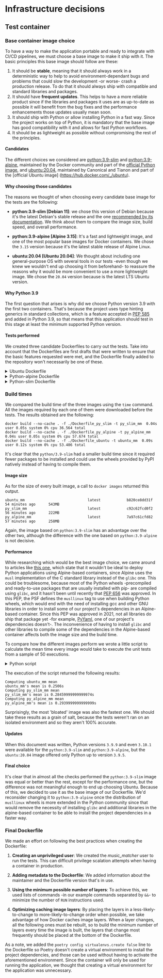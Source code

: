 # Infrastructure decisions
## Test container
### Base container image choice
To have a way to make the application portable and ready to integrate with CI/CD pipelines, we must choose a base image to make it ship with it. The basic principles this base image should follow are these:  

1. It should be **stable**, meaning that it should always work in a deterministic way to help to avoid environment-dependant bugs and problems that could slow the development -or worse- crash a production release. To do that it should always ship with compatible and standard libraries and packages.
2. It should have **frequent updates**. This helps to have a more reliable product since if the libraries and packages it uses are as up-to-date as possible it will benefit from the bug fixes and the performance enhancements those updates usually mean soon.
3. It should ship with Python or allow installing Python in a fast way. Since the project works on top of Python, it is mandatory that the base image has good compatibility with it and allows for fast Python workflows.
4. It should be as lightweight as possible without compromising the rest of the principles.

#### Candidates
The different choices we considered are [python:3.9-slim](https://github.com/docker-library/python/blob/3d43bcf8ddd26ae85fd6a63a7e1d502b445c9cce/3.9/bullseye/slim/Dockerfile) and [python:3.9-alpine](https://github.com/docker-library/python/blob/b739aec8401a072f43ed5f5eec806e8cc1d1b106/3.9/alpine3.15/Dockerfile), maintained by the Docker community and part of the [official Python image](https://hub.docker.com/_/python), and [ubuntu:20.04](https://github.com/tianon/docker-brew-ubuntu-core/blob/bf61e139e84e04f9d87fff5dc588a3f0398da627/focal/Dockerfile), maintained by Canonical and Tianon and part of the [official Ubuntu image] (https://hub.docker.com/_/ubuntu).

#### Why choosing those candidates
The reasons we thought of when choosing every candidate base image for the tests are the following:  

- **python:3.9-slim [Debian 11]**: we chose this version of Debian because it's the latest Debian's stable release and the one [recommended by its documentation](https://www.debian.org/releases/).
We think about them to compare the image size, build speed, and overall performance.  

- **python:3.9-alpine [Alpine 3.15]**: It's a fast and lightweight image, and one of the most popular base images for Docker containers. We chose the `3.15` version because it's the latest stable release of Alpine Linux.  

- **ubuntu:20.04 [Ubuntu 20.04]**: We thought about including one general-purpose OS with several tools in our tests -even though we knew we wouldn't end up choosing it from beforehand- to reassure the reasons why it would be more convenient to use a more lightweight image. We chose the `20.04` version because is the latest LTS Ubuntu version.  

#### Why Python 3.9
The first question that arises is why did we choose Python version 3.9 with the first two containers. That's because the project uses type hinting generics in standard collections, which is a feature accepted in [PEP 585](https://www.python.org/dev/peps/pep-0585/) and added in Python 3.9, so that means that this application should test in this stage at least the minimum supported Python version.

#### Tests performed
We created three candidate Dockerfiles to carry out the tests. Take into account that the Dockerfiles are first drafts that were written to ensure that the basic features requested were met, and the Dockerfile finally added to the repository won't necessarily be one of these.

<details><summary>Ubuntu Dockerfile</summary>

	FROM ubuntu:20.04

	LABEL maintainer="noise-kngdm <nyrsleep@protonmail.com>" version="1.0.0" 

	ENV DEBIAN_FRONTEND=noninteractive
	RUN groupadd -g 1000 -r music_matcher && useradd -u 1000 -r -g music_matcher music_matcher && \
		apt update && apt install -y python3.9 python3-pip curl python3.9-venv  && \
		mkdir -p /home/music_matcher/.local /app && chown -R music_matcher:music_matcher /home/music_matcher /app && \
		ln -sf /usr/bin/python3.9 /usr/bin/python3

	USER music_matcher

	COPY pyproject.toml poetry.lock tasks.py /app/

	WORKDIR /app/test

	ENV PATH=$PATH:/home/music_matcher/.local/bin

	RUN curl -sSL https://raw.githubusercontent.com/python-poetry/poetry/master/install-poetry.py | python3 - && \
		poetry config virtualenvs.create false && \
		poetry install

	ENTRYPOINT ["inv", "test"]

</details>

<details><summary>Python-alpine Dockerfile</summary>

	FROM python:3.9-alpine

	LABEL maintainer="noise-kngdm <nyrsleep@protonmail.com>" version="1.0.0" 

	RUN apk update && apk add curl gcc libc-dev libffi-dev bash && \
		addgroup -S -g 1000 music_matcher && \
		adduser -S music_matcher -G music_matcher -u 1000 && \
		mkdir -p /home/music_matcher/.local /app && \
		chown -R music_matcher:music_matcher /home/music_matcher /app

	USER music_matcher

	COPY pyproject.toml poetry.lock tasks.py /app/

	WORKDIR /app/test

	ENV PATH=$PATH:/home/music_matcher/.local/bin

	RUN curl -sSL https://raw.githubusercontent.com/python-poetry/poetry/master/install-poetry.py | python - && \
		poetry config virtualenvs.create false && \
		poetry install

	ENTRYPOINT ["inv", "test"]

</details>

<details><summary>Python-slim Dockerfile</summary>

	FROM python:3.9-slim

	LABEL maintainer="noise-kngdm <nyrsleep@protonmail.com>" version="1.0.0" 

	RUN groupadd -g 1000 -r music_matcher && useradd -u 1000 -r -g music_matcher music_matcher && \
		mkdir -p /home/music_matcher/.local /app && chown -R music_matcher:music_matcher /home/music_matcher /app && \
		apt update && apt install -y curl


	USER music_matcher

	COPY pyproject.toml poetry.lock tasks.py /app/

	WORKDIR /app/test

	ENV PATH=$PATH:/home/music_matcher/.local/bin

	RUN curl -sSL https://raw.githubusercontent.com/python-poetry/poetry/master/install-poetry.py | python3 - && \
		poetry config virtualenvs.create false && \
		poetry install

	ENTRYPOINT ["inv", "test"]
</details>

### Build times
We compared the build time of the three images using the `time` command. All the images required by each one of them were downloaded before the tests. The results obtained are the following:
```
docker build --no-cache . -f ./Dockerfile_py_slim -t py_slim_mm  0.04s user 0.05s system 0% cpu 36.564 total
docker build --no-cache . -f ./Dockerfile_py_alpine -t py_alpine_mm  0.04s user 0.05s system 0% cpu 57.674 total
docker build --no-cache . -f ./Dockerfile_ubuntu -t ubuntu_mm  0.09s user 0.12s system 0% cpu 53.406 total
```

It's clear that the `python/3.9-slim` had a smaller build time since it required fewer packages to be installed and could use the wheels provided by PyPI natively instead of having to compile them.

#### Image size
As for the size of every built image, a call to `docker images` returned this output.

```
ubuntu_mm                             latest            b820ce8dd31f   54 minutes ago      543MB
py_slim_mm                            latest            c92c62fcd0f2   56 minutes ago      222MB
py_alpine_mm                          latest            7a97c61cfd82   57 minutes ago      258MB
```

Again, the image based on `python:3.9-slim` has an advantage over the other two, although the difference with the one based on `python:3.9-alpine` is not decisive.

#### Performance
While researching which would be the best image choice, we came around to articles like [this one](https://pythonspeed.com/articles/base-image-python-docker-images/), which state that it wouldn't be ideal to deploy Python applications using Alpine-based containers, since Alpine uses the `musl` implementation of the C standard library instead of the `glibc` one. This could be troublesome, because most of the Python wheels -precompiled and ready-to-use packages that are usually installed with pip- are compiled using `glibc`, and it hasn't been until recently that [PEP 656](https://www.python.org/dev/peps/pep-0656/) was approved. In this PEP, the PSF defines the `musllinux` tag to use when building Python wheels, which would end with the need of installing gcc and other GNU libraries in order to install some of our project's dependencies in an Alpine-based container. Since this PEP was approved in 2021, not all libraries do ship that package yet -for example, [PyYaml](https://pypi.org/project/PyYAML/#files), one of our project's dependencies doesn't-. The inconvenience of having to install `glibc` and other libraries to compile some of the dependencies in the Alpine-based container affects both the image size and the build time.  

To compare how the different images perform we wrote a little script to calculate the mean time every image would take to execute the unit tests from a sample of 50 executions.

<details><summary>Python script</summary>

	import docker
	import os
	import re

	client = docker.from_env()
	regex_seconds = re.compile(r'\d+\.\d{2}s')

	def get_mean(image: str):
		values = []
		for _ in range(50):
			values.append(run_tests(image))
		return sum(values)/len(values)

	def run_tests(image: str):
		container = client.containers.run(image, tty=True, volumes = [f'{os.getcwd()}:/app/test'], detach=True)
		container.wait()
		output = container.logs(stderr=False, tail= 1).decode().replace('=','')
		time = regex_seconds.search(output).group()[:-1]
		return float(time)

	images = ['ubuntu_mm', 'py_slim_mm', 'py_alpine_mm']

	for image in images:
		print(f'Computing {image} mean')
		print(f'{image}\'s mean is {get_mean(image)}s')

</details>

The execution of the script returned the following results:
```
Computing ubuntu_mm mean
ubuntu_mm's mean is 0.2506s
Computing py_slim_mm mean
py_slim_mm's mean is 0.28459999999999974s
Computing py_alpine_mm mean
py_alpine_mm's mean is 0.2939999999999999s
```

Surprisingly, the most 'bloated' image was also the fastest one. We should take these results as a grain of salt, because the tests weren't ran on an isolated environment and so they aren't 100% accurate.

#### Updates
When this document was written, Python versions `3.9.9` and even `3.10.1` were available for the `python:3.9-slim` and `python:3.9-alpine`, but the `ubuntu:20.04` image offered only Python up to version `3.9.5`.

#### Final choice
It's clear that in almost all the checks performed the `python:3.9-slim` image was equal or better than the rest, except for the performance one, but the difference was not meaningful enough to end up choosing Ubuntu. Because of this, we decided to use it as the base image of our Dockerfile. We'd reconsider changing it to `python:3.9-alpine` once the distribution of `musllinux` wheels is more extended in the Python community since that would remove the necessity of installing `glibc` and additional libraries in the alpine-based container to be able to install the project dependencies in a faster way.

### Final Dockerfile
We made an effort on following the best practices when creating the Dockerfile:
1. **Creating an unprivileged user**: We created the *music_matcher* user to run the tests. This can difficult privilege scalation attempts when having a container in production.

2. **Adding metadata to the Dockerfile**: We added information about the maintainer and the Dockerfile version that's in use.

3. **Using the minimum possible number of layers**: To achieve this, we used lists of commands -in our example commands separated by `&&`- to minimize the number of `RUN` instructions used.

4. **Optimizing caching image layers**: By placing the layers in a less-likely-to-change to more-likely-to-change order when possible, we take advantage of how Docker caches image layers. When a layer changes, all the following ones must be rebuilt, so to build the minimum number of layers every time the image is built, the layers that change most frequently should be placed at the bottom of the Dockerfile.

As a note, we added the `poetry config virtualenvs.create false` line to the Dockerfile so Poetry doesn't create a virtual environment to install the project dependencies, and those can be used without having to activate the aforementioned environment. Since the container will only be used for running the application, we thought that creating a virtual environment for the application was unnecessary.
